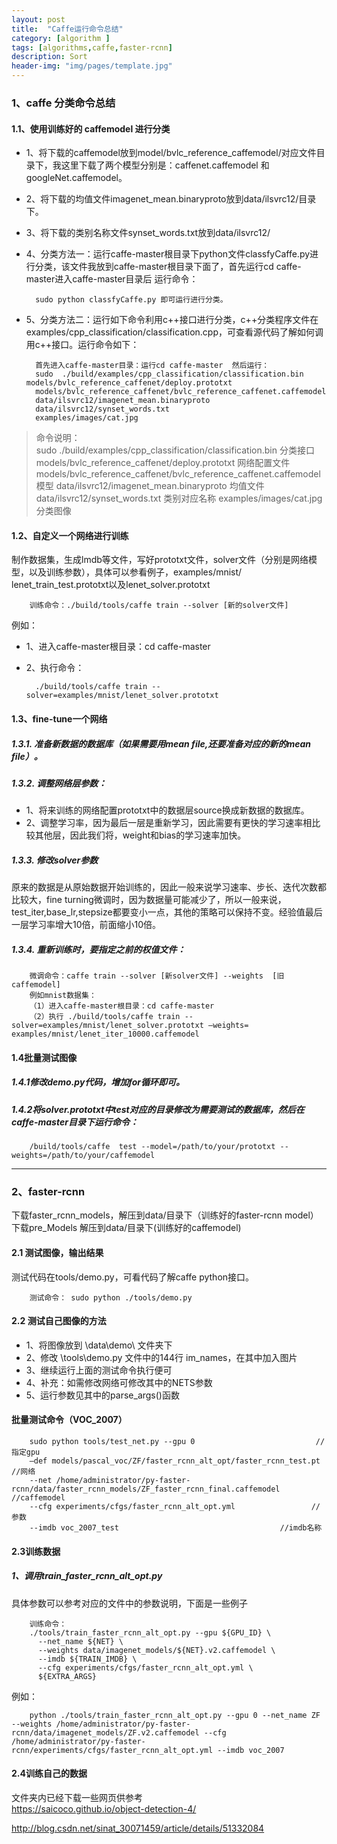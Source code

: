 ```yaml
---
layout: post
title:  "Caffe运行命令总结"
category: [algorithm ]
tags: [algorithms,caffe,faster-rcnn]
description: Sort
header-img: "img/pages/template.jpg"
---
```


### 1、caffe 分类命令总结
#### 1.1、使用训练好的 caffemodel 进行分类
* 1、将下载的caffemodel放到model/bvlc_reference_caffemodel/对应文件目录下，我这里下载了两个模型分别是：caffenet.caffemodel 和googleNet.caffemodel。
* 2、将下载的均值文件imagenet_mean.binaryproto放到data/ilsvrc12/目录下。
* 3、将下载的类别名称文件synset_words.txt放到data/ilsvrc12/	
* 4、分类方法一：运行caffe-master根目录下python文件classfyCaffe.py进行分类，该文件我放到caffe-master根目录下面了，首先运行cd caffe-master进入caffe-master目录后  运行命令：

        sudo python classfyCaffe.py 即可运行进行分类。

* 5、分类方法二：运行如下命令利用c++接口进行分类，c++分类程序文件在examples/cpp_classification/classification.cpp，可查看源代码了解如何调用c++接口。运行命令如下：

		首先进入caffe-master目录：运行cd caffe-master  然后运行：
		sudo  ./build/examples/cpp_classification/classification.bin models/bvlc_reference_caffenet/deploy.prototxt
		models/bvlc_reference_caffenet/bvlc_reference_caffenet.caffemodel
		data/ilsvrc12/imagenet_mean.binaryproto
		data/ilsvrc12/synset_words.txt
		examples/images/cat.jpg

>命令说明：  
sudo  ./build/examples/cpp_classification/classification.bin         分类接口
models/bvlc_reference_caffenet/deploy.prototxt               网络配置文件
models/bvlc_reference_caffenet/bvlc_reference_caffenet.caffemodel     模型
data/ilsvrc12/imagenet_mean.binaryproto                        均值文件
data/ilsvrc12/synset_words.txt                              类别对应名称
examples/images/cat.jpg                                       分类图像


#### 1.2、自定义一个网络进行训练
制作数据集，生成lmdb等文件，写好prototxt文件，solver文件（分别是网络模型，以及训练参数），具体可以参看例子，examples/mnist/ lenet_train_test.prototxt以及lenet_solver.prototxt

		训练命令：./build/tools/caffe train --solver [新的solver文件] 


例如： 
 
* 1、进入caffe-master根目录：cd caffe-master  
* 2、执行命令：  

		./build/tools/caffe train --solver=examples/mnist/lenet_solver.prototxt

#### 1.3、fine-tune一个网络
##### 1.3.1. 准备新数据的数据库（如果需要用mean file,还要准备对应的新的mean file）。
##### 1.3.2. 调整网络层参数：

* 1、将来训练的网络配置prototxt中的数据层source换成新数据的数据库。
* 2、调整学习率，因为最后一层是重新学习，因此需要有更快的学习速率相比较其他层，因此我们将，weight和bias的学习速率加快。

##### 1.3.3. 修改solver参数
原来的数据是从原始数据开始训练的，因此一般来说学习速率、步长、迭代次数都比较大，fine turning微调时，因为数据量可能减少了，所以一般来说，test_iter,base_lr,stepsize都要变小一点，其他的策略可以保持不变。经验值最后一层学习率增大10倍，前面缩小10倍。
##### 1.3.4. 重新训练时，要指定之前的权值文件：

		微调命令：caffe train --solver [新solver文件] --weights  [旧caffemodel]
		例如mnist数据集：
		（1）进入caffe-master根目录：cd caffe-master
		（2）执行 ./build/tools/caffe train --solver=examples/mnist/lenet_solver.prototxt –weights= examples/mnist/lenet_iter_10000.caffemodel

#### 1.4批量测试图像
##### 1.4.1修改demo.py代码，增加for循环即可。
##### 1.4.2将solver.prototxt中test对应的目录修改为需要测试的数据库，然后在caffe-master目录下运行命令：
		/build/tools/caffe  test --model=/path/to/your/prototxt --weights=/path/to/your/caffemodel

----

### 2、faster-rcnn
下载faster_rcnn_models，解压到data/目录下（训练好的faster-rcnn model）
下载pre_Models 解压到data/目录下(训练好的caffemodel)
#### 2.1  测试图像，输出结果
测试代码在tools/demo.py，可看代码了解caffe python接口。

		测试命令： sudo python ./tools/demo.py

#### 2.2  测试自己图像的方法  
* 1、将图像放到 \data\demo\ 文件夹下
* 2、修改 \tools\demo.py 文件中的144行 im_names，在其中加入图片
* 3、继续运行上面的测试命令执行便可
* 4、补充：如需修改网络可修改其中的NETS参数
* 5、运行参数见其中的parse_args()函数

#### 批量测试命令（VOC_2007）

		sudo python tools/test_net.py --gpu 0                           //指定gpu
		–def models/pascal_voc/ZF/faster_rcnn_alt_opt/faster_rcnn_test.pt  //网络
		--net /home/administrator/py-faster-rcnn/data/faster_rcnn_models/ZF_faster_rcnn_final.caffemodel   //caffemodel
		--cfg experiments/cfgs/faster_rcnn_alt_opt.yml                 //参数
		--imdb voc_2007_test                                    //imdb名称

#### 2.3训练数据

##### 1、调用train_faster_rcnn_alt_opt.py
具体参数可以参考对应的文件中的参数说明，下面是一些例子

		训练命令：
		./tools/train_faster_rcnn_alt_opt.py --gpu ${GPU_ID} \
		  --net_name ${NET} \
		  --weights data/imagenet_models/${NET}.v2.caffemodel \
		  --imdb ${TRAIN_IMDB} \
		  --cfg experiments/cfgs/faster_rcnn_alt_opt.yml \
		  ${EXTRA_ARGS}

例如：  

		python ./tools/train_faster_rcnn_alt_opt.py --gpu 0 --net_name ZF --weights /home/administrator/py-faster-rcnn/data/imagenet_models/ZF.v2.caffemodel --cfg /home/administrator/py-faster-rcnn/experiments/cfgs/faster_rcnn_alt_opt.yml --imdb voc_2007
				  
#### 2.4训练自己的数据

文件夹内已经下载一些网页供参考  
https://saicoco.github.io/object-detection-4/   
 	
http://blog.csdn.net/sinat_30071459/article/details/51332084	





